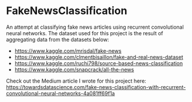 # FakeNewsClassification

An attempt at classifying fake news articles using recurrent convolutional neural networks. The dataset used for this project is the result of aggregating data from the datasets below:

- https://www.kaggle.com/mrisdal/fake-news
- https://www.kaggle.com/clmentbisaillon/fake-and-real-news-dataset
- https://www.kaggle.com/ruchi798/source-based-news-classification
- https://www.kaggle.com/snapcrack/all-the-news

Check out the Medium article I wrote for this project here: 
https://towardsdatascience.com/fake-news-classification-with-recurrent-convolutional-neural-networks-4a081ff69f1a